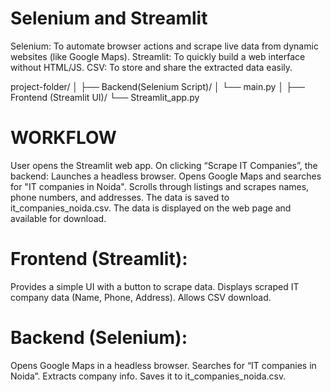 # Selenium and Streamlit
Selenium: To automate browser actions and scrape live data from dynamic websites (like Google Maps).
Streamlit: To quickly build a web interface without HTML/JS.
CSV: To store and share the extracted data easily.

project-folder/
│
├── Backend(Selenium Script)/
│   └── main.py
│
├── Frontend (Streamlit UI)/
    └── Streamlit_app.py
 # WORKFLOW
User opens the Streamlit web app.
On clicking “Scrape IT Companies”, the backend:
  Launches a headless browser.
  Opens Google Maps and searches for "IT companies in Noida".
  Scrolls through listings and scrapes names, phone numbers, and addresses.
The data is saved to it_companies_noida.csv.
The data is displayed on the web page and available for download.

 # Frontend (Streamlit):
Provides a simple UI with a button to scrape data.
Displays scraped IT company data (Name, Phone, Address).
Allows CSV download.

# Backend (Selenium):
Opens Google Maps in a headless browser.
Searches for “IT companies in Noida”.
Extracts company info.
Saves it to it_companies_noida.csv.

